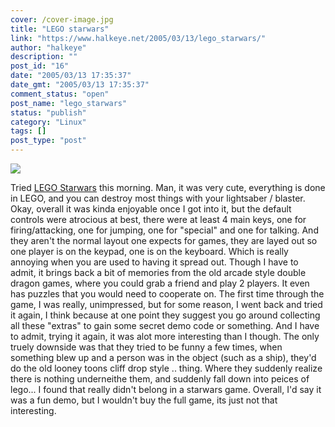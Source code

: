 ```yaml
---
cover: /cover-image.jpg
title: "LEGO starwars"
link: "https://www.halkeye.net/2005/03/13/lego_starwars/"
author: "halkeye"
description: ""
post_id: "16"
date: "2005/03/13 17:35:37"
date_gmt: "2005/03/13 17:35:37"
comment_status: "open"
post_name: "lego_starwars"
status: "publish"
category: "Linux"
tags: []
post_type: "post"
---
```


![](http://pics.halkeye.net/pic/00673e1e/t644b)

Tried [LEGO Starwars](http://www.3dgamers.com/games/legostarwars/) this morning. Man, it was very cute, everything is done in LEGO, and you can destroy most things with your lightsaber / blaster. Okay, overall it was kinda enjoyable once I got into it, but the default controls were atrocious at best, there were at least 4 main keys, one for firing/attacking, one for jumping, one for "special" and one for talking. And they aren't the normal layout one expects for games, they are layed out so one player is on the keypad, one is on the keyboard. Which is really annoying when you are used to having it spread out. Though I have to admit, it brings back a bit of memories from the old arcade style double dragon games, where you could grab a friend and play 2 players. It even has puzzles that you would need to cooperate on. The first time through the game, I was really, unimpressed, but for some reason, I went back and tried it again, I think because at one point they suggest you go around collecting all these "extras" to gain some secret demo code or something. And I have to admit, trying it again, it was alot more interesting than I though. The only truely downside was that they tried to be funny a few times, when something blew up and a person was in the object (such as a ship), they'd do the old looney toons cliff drop style .. thing. Where they suddenly realize there is nothing underneithe them, and suddenly fall down into peices of lego... I found that really didn't belong in a starwars game. Overall, I'd say it was a fun demo, but I wouldn't buy the full game, its just not that interesting.